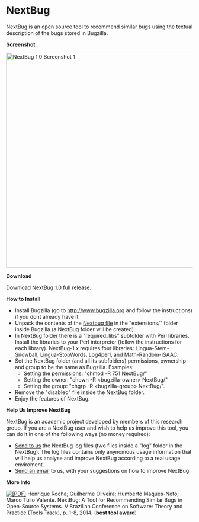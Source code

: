 # NextBug

NextBug is an open source tool to recommend similar bugs using the textual description of the bugs stored in Bugzilla.

<strong>Screenshot </strong>

<a href="http://aserg.labsoft.dcc.ufmg.br/wordpress/wp-content/uploads/2015/04/NextBug-1.0-screenshot1.png"><img src="http://aserg.labsoft.dcc.ufmg.br/wordpress/wp-content/uploads/2015/04/NextBug-1.0-screenshot1.png" alt="NextBug 1.0 Screenshot 1" title="NextBug-1.0-screenshot1" width="580" /></a>
<!-- [gallery columns="2" orderby="title"] -->

<strong>Download</strong>

Download <a href="http://aserg.labsoft.dcc.ufmg.br/nextbug-downloads/NextBug-1.0-release.zip">NextBug 1.0 full release</a>.

<strong>How to Install</strong>
<ul>
	<li>Install Bugzilla (go to <a title="http://www.bugzilla.org/" href="http://www.bugzilla.org/" target="_blank">http://www.bugzilla.org</a> and follow the instructions) if you dont already have it.</li>
	<li>Unpack the contents of the <a href="../nextbug-downloads/NextBug-1.0-release.zip">Nextbug file</a> in the "extensions/" folder inside Bugzilla (a NextBug folder will be created).</li>
	<li>In NextBug folder there is a "required_libs" subfolder with Perl libraries. Install the libraries to your Perl interpreter (follow the instructions for each library). NextBug-1.x requires four libraries: Lingua-Stem-Snowball, Lingua-StopWords, Log4perl, and Math-Random-ISAAC.</li>
	<li>Set the NextBug folder (and all its subfolders) permissions, ownership and group to be the same as Bugzilla. Examples:
<ul>
	<li>Setting the permissions: "chmod -R 751 NextBug/"</li>
	<li>Setting the owner: "chown -R &lt;bugzilla-owner&gt; NextBug/"</li>
	<li>Setting the group: "chgrp -R &lt;bugzilla-group&gt; NextBug/".</li>
</ul>
</li>
	<li>Remove the "disabled" file inside the NextBug folder.</li>
	<li>Enjoy the features of NextBug.</li>
</ul>

<strong> Help Us Improve NextBug</strong>

NextBug is an academic project developed by members of this research group. If you are a NextBug user and wish to help us improve this tool, you can do it in one of the following ways (no money required):
<ul>
   <li> <a href="mailto:henrique.rocha@dcc.ufmg.br?subject=NextBug Log Files">Send to us</a> the NextBug log files (two files inside a "log" folder in the NextBug). The log files contains only anynomous usage information that will help us analyse and improve NextBug according to a real usage enviroment. </li>
   <li> <a href="mailto:henrique.rocha@dcc.ufmg.br?subject=NextBug Improvement Suggestion">Send an email</a> to us, with your suggestions on how to improve NextBug.</li>
</ul>

<strong>More Info</strong>

<a href="http://www.dcc.ufmg.br/~mtov/pub/2014_cbsoft_nextbug.pdf"> <img src="http://aserg.labsoft.dcc.ufmg.br/wordpress/wp-content/plugins/papercite/img/pdf.png" alt="[PDF]" /></a> Henrique Rocha; Guilherme Oliveira; Humberto Maques-Neto; Marco Tulio Valente. NextBug: A Tool for Recommending Similar Bugs in Open-Source Systems. V Brazilian Conference on Software: Theory and Practice (Tools Track), p. 1-8, 2014. (<strong>best tool award</strong>)


